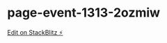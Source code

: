 # page-event-1313-2ozmiw

[Edit on StackBlitz ⚡️](https://stackblitz.com/edit/page-event-1313-2ozmiw)